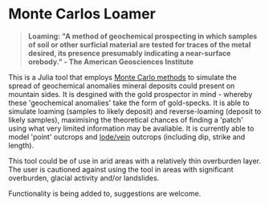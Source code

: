 # Monte Carlos Loamer

> __Loaming: "A method of geochemical prospecting in which samples of soil or other surficial material are tested for traces of the metal desired, its presence presumably indicating a near-surface orebody." - The American Geosciences Institute__

This is a Julia tool that employs [Monte Carlo methods](https://en.wikipedia.org/wiki/Monte_Carlo_method) to simulate the spread of geochemical anomalies mineral deposits could present on mountain sides. It is desgined with the gold prospector in mind - whereby these 'geochemical anomalies' take the form of gold-specks. It is able to simulate loaming (samples to likely deposit) and reverse-loaming (deposit to likely samples), maximising the theoretical chances of finding a 'patch' using what very limited information may be avaliable. It is currently able to model 'point' outcrops and [lode/vein](https://en.wikipedia.org/wiki/Lode) outcrops (including dip, strike and length). 

This tool could be of use in arid areas with a relatively thin overburden layer. The user is cautioned against using the tool in areas with significant overburden, glacial activity and/or landslides.

Functionality is being added to, suggestions are welcome.